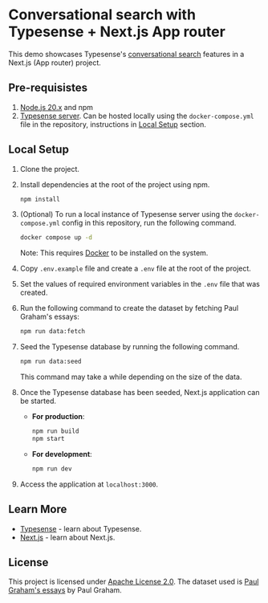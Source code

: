 # Conversational search with Typesense + Next.js App router

This demo showcases Typesense's [conversational search](https://typesense.org/docs/26.0/api/conversational-search-rag.html#conversational-search-rag) features in a Next.js (App router) project.

## Pre-requisistes

1. [Node.js 20.x](https://nodejs.org) and npm
2. [Typesense server](https://typesense.org/docs/guide/install-typesense.html). Can be hosted locally using the `docker-compose.yml` file in the repository, instructions in [Local Setup](#local-setup) section.

## Local Setup

1. Clone the project.

2. Install dependencies at the root of the project using npm.
   ```bash
   npm install
   ```
3. (Optional) To run a local instance of Typesense server using the `docker-compose.yml` config in this repository, run the following command.
   ```bash
   docker compose up -d
   ```
   Note: This requires [Docker](https://www.docker.com/get-started/) to be installed on the system.
4. Copy `.env.example` file and create a `.env` file at the root of the project.
5. Set the values of required environment variables in the `.env` file that was created.
6. Run the following command to create the dataset by fetching Paul Graham's essays:
   ```bash
   npm run data:fetch
   ```
7. Seed the Typesense database by running the following command.
   ```bash
   npm run data:seed
   ```
   This command may take a while depending on the size of the data.
8. Once the Typesense database has been seeded, Next.js application can be started.
   - **For production**:
     ```bash
     npm run build
     npm start
     ```
   - **For development**:
     ```bash
     npm run dev
     ```
9. Access the application at `localhost:3000`.

## Learn More

- [Typesense](https://typesense.org) - learn about Typesense.
- [Next.js](https://nextjs.org/docs) - learn about Next.js.

## License

This project is licensed under [Apache License 2.0](https://github.com/typesense/showcase-conversational-search-pg-essays/blob/master/LICENSE).
The dataset used is [Paul Graham's essays](https://paulgraham.com/articles.html) by Paul Graham.

